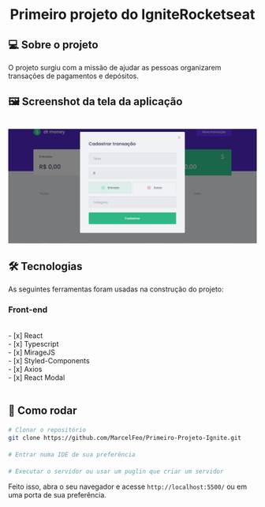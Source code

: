 <h1 align="center">
Primeiro projeto do IgniteRocketseat
</h1>

## 💻 Sobre o projeto

O projeto surgiu com a missão de ajudar as pessoas organizarem transações de pagamentos e depósitos.


## 🖼 Screenshot da tela da aplicação

<br>
<img src="home.png" alt="Tela de cadastro">
<br>

## 🛠 Tecnologias

As seguintes ferramentas foram usadas na construção do projeto:

### **Front-end**

<br>
- [x] React<br>
- [x] Typescript<br>
- [x] MirageJS<br>
- [x] Styled-Components<br>
- [x] Axios<br>
- [x] React Modal<br>
<br>

## 👷 Como rodar

```bash
# Clonar o repositório
git clone https://github.com/MarcelFeo/Primeiro-Projeto-Ignite.git

# Entrar numa IDE de sua preferência 

# Executar o servidor ou usar um puglin que criar um servidor

```

Feito isso, abra o seu navegador e acesse `http://localhost:5500/`
ou em uma porta de sua preferência.
